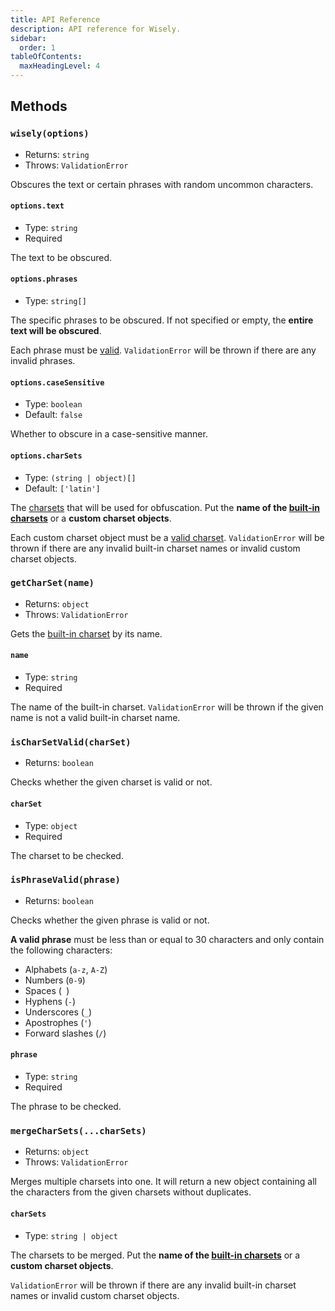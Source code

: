 ```yaml
---
title: API Reference
description: API reference for Wisely.
sidebar:
  order: 1
tableOfContents:
  maxHeadingLevel: 4
---
```


## Methods

### `wisely(options)`

- Returns: `string`
- Throws: `ValidationError`

Obscures the text or certain phrases with random uncommon characters.

#### `options.text`

- Type: `string`
- Required

The text to be obscured.

#### `options.phrases`

- Type: `string[]`

The specific phrases to be obscured. If not specified or empty, the **entire text will be obscured**.

Each phrase must be [valid](/manual/api/#isphrasevalidphrase). `ValidationError` will be thrown if there are any invalid phrases.

#### `options.caseSensitive`

- Type: `boolean`
- Default: `false`

Whether to obscure in a case-sensitive manner.

#### `options.charSets`

- Type: `(string | object)[]`
- Default: `['latin']`

The [charsets](/manual/charsets) that will be used for obfuscation. Put the **name of the [built-in charsets](/manual/charsets/#built-in-charsets)** or a **custom charset objects**.

Each custom charset object must be a [valid charset](/manual/charsets/#valid-charset). `ValidationError` will be thrown if there are any invalid built-in charset names or invalid custom charset objects.

### `getCharSet(name)`

- Returns: `object`
- Throws: `ValidationError`

Gets the [built-in charset](/manual/charsets/#built-in-charsets) by its name.

#### `name`

- Type: `string`
- Required

The name of the built-in charset. `ValidationError` will be thrown if the given name is not a valid built-in charset name.

### `isCharSetValid(charSet)`

- Returns: `boolean`

Checks whether the given charset is valid or not.

#### `charSet`

- Type: `object`
- Required

The charset to be checked.

### `isPhraseValid(phrase)`

- Returns: `boolean`

Checks whether the given phrase is valid or not.

**A valid phrase** must be less than or equal to 30 characters and only contain the following characters:

- Alphabets (`a-z`, `A-Z`)
- Numbers (`0-9`)
- Spaces (` `)
- Hyphens (`-`)
- Underscores (`_`)
- Apostrophes (`'`)
- Forward slashes (`/`)

#### `phrase`

- Type: `string`
- Required

The phrase to be checked.

### `mergeCharSets(...charSets)`

- Returns: `object`
- Throws: `ValidationError`

Merges multiple charsets into one. It will return a new object containing all the characters from the given charsets without duplicates.

#### `charSets`

- Type: `string | object`

The charsets to be merged. Put the **name of the [built-in charsets](/manual/charsets/#built-in-charsets)** or a **custom charset objects**.

`ValidationError` will be thrown if there are any invalid built-in charset names or invalid custom charset objects.
